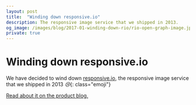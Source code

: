 ```yaml
---
layout: post
title:  "Winding down responsive.io"
description: The responsive image service that we shipped in 2013.
og_image: /images/blog/2017-01-winding-down-rio/rio-open-graph-image.jpg
private: true
---
```

# Winding down responsive.io

We have decided to wind down [responsive.io](https://responsive.io/), the responsive image service that we shipped in 2013 *😢*{: class="emoji"}

[Read about it on the product blog.](http://blog.responsive.io/post/156620042296/the-future-of-responsiveio)
